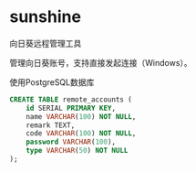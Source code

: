 # sunshine
向日葵远程管理工具



管理向日葵账号，支持直接发起连接（Windows）。



使用PostgreSQL数据库

```sql
CREATE TABLE remote_accounts (
    id SERIAL PRIMARY KEY,
    name VARCHAR(100) NOT NULL,
    remark TEXT,
    code VARCHAR(100) NOT NULL,
    password VARCHAR(100),
    type VARCHAR(50) NOT NULL
);

```

